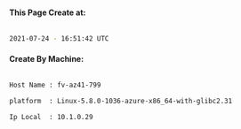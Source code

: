 
   
#### This Page Create at:

```bash

2021-07-24 - 16:51:42 UTC

```

#### Create By Machine:

```bash

Host Name : fv-az41-799

platform  : Linux-5.8.0-1036-azure-x86_64-with-glibc2.31

Ip Local  : 10.1.0.29

```

